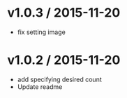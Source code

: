 
v1.0.3 / 2015-11-20
===================

  * fix setting image

v1.0.2 / 2015-11-20
===================

  * add specifying desired count
  * Update readme
